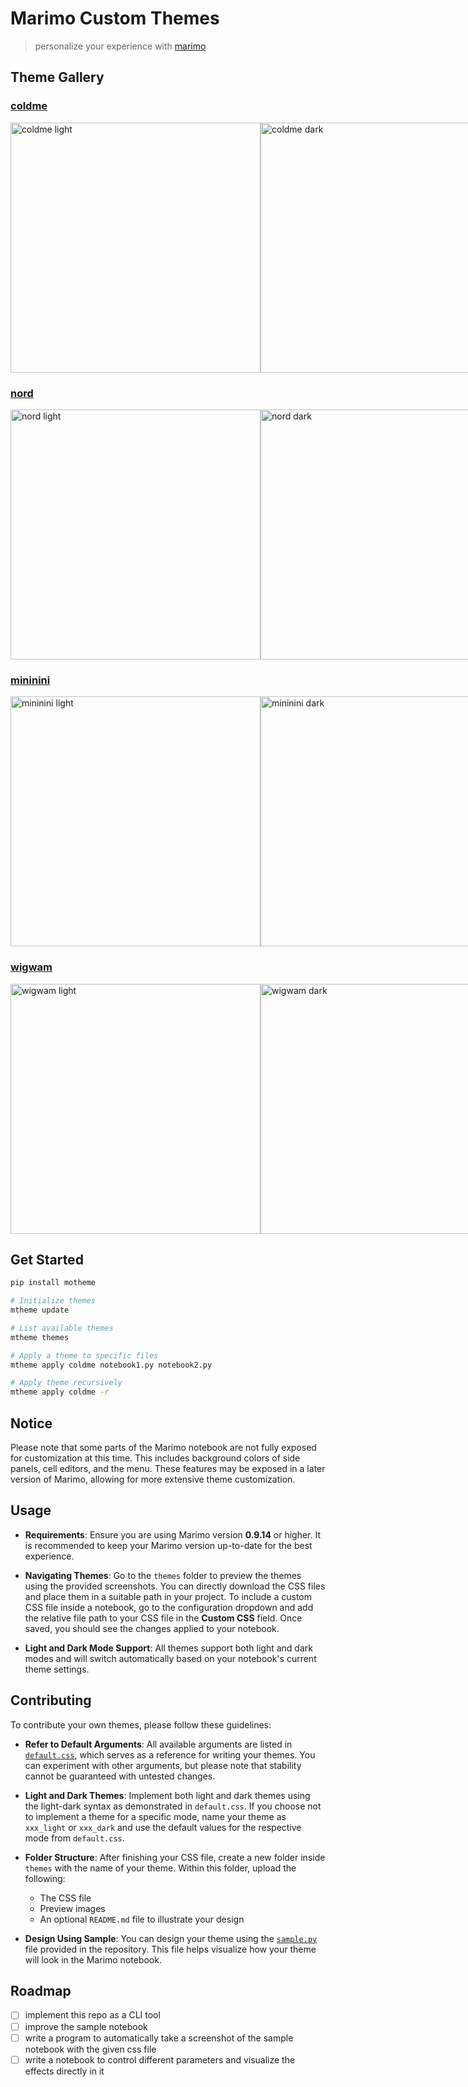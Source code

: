 # Marimo Custom Themes

> personalize your experience with
> [marimo](https://github.com/marimo-team/marimo)

## Theme Gallery

### <a href="themes/coldme/">coldme</a>

<div style="display: flex; justify-content: space-around; margin-bottom: 20px;">
    <img src="themes/coldme/coldme_light.png" alt="coldme light" width="400" "/>
    <img src="themes/coldme/coldme_dark.png" alt="coldme dark" width="400"/>
</div>

### <a href="themes/nord/">nord</a>

<div style="display: flex; justify-content: space-around; margin-bottom: 20px;">
    <img src="themes/nord/nord_light.png" alt="nord light" width="400" "/>
    <img src="themes/nord/nord_dark.png" alt="nord dark" width="400"/>
</div>

### <a href="themes/mininini/">mininini</a>

<div style="display: flex; justify-content: space-around; margin-bottom: 20px;">
    <img src="themes/mininini/mininini_light.png" alt="mininini light" width="400" "/>
    <img src="themes/mininini/mininini_dark.png" alt="mininini dark" width="400"/>
</div>

### <a href="themes/wigwam/">wigwam</a>

<div style="display: flex; justify-content: space-around; margin-bottom: 20px;">
    <img src="themes/wigwam/wigwam_light.png" alt="wigwam light" width="400" "/>
    <img src="themes/wigwam/wigwam_dark.png" alt="wigwam dark" width="400"/>
</div>

## Get Started

```bash
pip install motheme

# Initialize themes
mtheme update

# List available themes
mtheme themes

# Apply a theme to specific files
mtheme apply coldme notebook1.py notebook2.py

# Apply theme recursively
mtheme apply coldme -r
```

## Notice

Please note that some parts of the Marimo notebook are not fully exposed for
customization at this time. This includes background colors of side panels,
cell editors, and the menu. These features may be exposed in a later version of
Marimo, allowing for more extensive theme customization.

## Usage

-   **Requirements**: Ensure you are using Marimo version **0.9.14** or higher.
    It is recommended to keep your Marimo version up-to-date for the best
    experience.

-   **Navigating Themes**: Go to the `themes` folder to preview the themes
    using the provided screenshots. You can directly download the CSS files and
    place them in a suitable path in your project. To include a custom CSS file
    inside a notebook, go to the configuration dropdown and add the relative
    file path to your CSS file in the **Custom CSS** field. Once saved, you
    should see the changes applied to your notebook.

-   **Light and Dark Mode Support**: All themes support both light and dark
    modes and will switch automatically based on your notebook's current theme
    settings.

## Contributing

To contribute your own themes, please follow these guidelines:

-   **Refer to Default Arguments**: All available arguments are listed in
    [`default.css`](themes/default/default.css), which serves as a reference
    for writing your themes. You can experiment with other arguments, but
    please note that stability cannot be guaranteed with untested changes.

-   **Light and Dark Themes**: Implement both light and dark themes using the
    light-dark syntax as demonstrated in `default.css`. If you choose not to
    implement a theme for a specific mode, name your theme as `xxx_light` or
    `xxx_dark` and use the default values for the respective mode from
    `default.css`.

-   **Folder Structure**: After finishing your CSS file, create a new folder
    inside `themes` with the name of your theme. Within this folder, upload the
    following:

    -   The CSS file
    -   Preview images
    -   An optional `README.md` file to illustrate your design

-   **Design Using Sample**: You can design your theme using the
    [`sample.py`](sample.py) file provided in the repository. This file helps
    visualize how your theme will look in the Marimo notebook.

## Roadmap

-   [ ] implement this repo as a CLI tool
-   [ ] improve the sample notebook
-   [ ] write a program to automatically take a screenshot of the sample
        notebook with the given css file
-   [ ] write a notebook to control different parameters and visualize the
        effects directly in it
